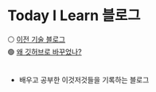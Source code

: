 # Today I Learn 블로그

⚪ [이전 기술 블로그](http://kijuk.tistory.com/)<br>
🟢 [왜 깃허브로 바꾸었나?](https://kizuc.github.io/report/2022/07/03/test/)
<br>
<br>
- 배우고 공부한 이것저것들을 기록하는 블로그
